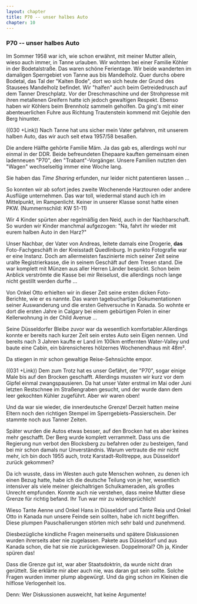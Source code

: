 ```yaml
---  
layout: chapter
title: P70 -- unser halbes Auto
chapter: 10
---  
```


### P70 -- unser halbes Auto

Im Sommer 1958 war ich, wie schon erwähnt, mit meiner Mutter allein, wieso
auch immer, in Tanne urlauben. Wir wohnten bei einer Familie Köhler in der
Bodetalstraße. Das waren schöne Ferientage. Wir beide wanderten im damaligen
Sperrgebiet von Tanne aus bis Mandelholz. Quer durchs obere Bodetal, das Tal
der "Kalten Bode", dort wo sich heute der Grund des Stausees Mandelholz
befindet. Wir "halfen" auch beim Getreidedrusch auf dem Tanner Dreschplatz.
Vor der Dreschmaschine und der Strohpresse mit ihren metallenen Greifern hatte
ich jedoch gewaltigen Respekt. Ebenso haben wir Köhlers beim Brennholz sammeln
geholfen. Da ging's mit einer abenteuerlichen Fuhre aus Richtung Trautenstein
kommend mit Gejohle den Berg hinunter.

((030 +Link)) Nach Tanne hat uns sicher mein Vater gefahren, mit unserem
halben Auto, das wir auch seit etwa 1957/58 besaßen.

Die andere Hälfte gehörte Familie Mäm. Ja das gab es, allerdings wohl nur
einmal in der DDR. Beide befreundeten Ehepaare kauften gemeinsam einen
ladenneuen "P70", den "Trabant"-Vorgänger. Unsere Familien nutzten den "Wagen"
wechselseitig immer eine Woche lang.

Sie haben das _Time Sharing_ erfunden, nur leider nicht patentieren lassen …

So konnten wir ab sofort jedes zweite Wochenende Harztouren oder andere
Ausflüge unternehmen. Das war toll, wiedermal stand auch ich im Mittelpunkt,
im Rampenlicht. Keiner in unserer Klasse sonst hatte einen PKW.
(Nummernschild: KW 51-11)

Wir 4 Kinder spürten aber regelmäßig den Neid, auch in der Nachbarschaft. So
wurden wir Kinder manchmal aufgezogen: "Na, fahrt ihr wieder mit eurem halben
Auto in den Harz?"

Unser Nachbar, der Vater von Andreas, leitete damals eine Drogerie, **das**
Foto-Fachgeschäft in der Kreisstadt Quedlinburg. In punkto Fotografie war er
eine Instanz. Doch am allermeisten faszinierte mich seiner Zeit seine uralte
Registrierkasse, die in seinem Geschäft auf dem Tresen stand. Die war komplett
mit Münzen aus aller Herren Länder bespickt. Schon beim Anblick verströmte die
Kasse bei mir Reiselust, die allerdings noch lange nicht gestillt werden
durfte …

Von Onkel Otto erhielten wir in dieser Zeit seine ersten dicken Foto-Berichte,
wie er es nannte. Das waren tagebuchartige Dokumentationen seiner Auswanderung
und die ersten Gehversuche in Kanada. So wohnte er dort die ersten Jahre in
Calgary bei einem gebürtigen Polen in einer Kellerwohnung in der Child Avenue
…

Seine Düsseldorfer Bleibe zuvor war da wesentlich komfortabler.Allerdings
konnte er bereits nach kurzer Zeit sein erstes Auto sein Eigen nennen. Und
bereits nach 3 Jahren kaufte er Land im 100km entfernten Water-Valley und
baute eine Cabin, ein bärensicheres hölzernes Wochenendhaus mit 48m².

Da stiegen in mir schon gewaltige Reise-Sehnsüchte empor.

((031 +Link)) Dem zum Trotz hat es unser Gefährt, der "P70", sogar einige Male
bis auf den Brocken geschafft. Allerdings mussten wir kurz vor dem Gipfel
einmal zwangspausieren. Da hat unser Vater erstmal im Mai oder Juni letzten
Restschnee im Straßengraben gesucht, und der wurde dann dem leer gekochten
Kühler zugeführt. Aber wir waren oben!

Und da war sie wieder, die innerdeutsche Grenze! Derzeit hatten meine Eltern
noch den richtigen Stempel im Sperrgebiets-Passierschein. Der stammte noch aus
Tanner Zeiten.

Später wurden die Autos etwas besser, auf den Brocken hat es aber keines mehr
geschafft. Der Berg wurde komplett verrammelt. Dass uns die Regierung nun
verbot den Blocksberg zu befahren oder zu besteigen, fand bei mir schon damals
nur Unverständnis. Warum vertraute die mir nicht mehr, ich bin doch 1955 auch,
trotz Karstadt-Rolltreppe, aus Düsseldorf zurück gekommen?

Da ich wusste, dass im Westen auch gute Menschen wohnen, zu denen ich einen
Bezug hatte, habe ich die deutsche Teilung von je her, wesentlich intensiver
als viele meiner gleichaltrigen Schulkameraden, als großes Unrecht empfunden.
Konnte auch nie verstehen, dass meine Mutter diese Grenze für richtig befand.
Ihr Tun war mir zu widersprüchlich!

Wieso Tante Aenne und Onkel Hans in Düsseldorf und Tante Reia und Onkel Otto
in Kanada nun unsere Feinde sein sollten, habe ich nicht begriffen. Diese
plumpen Pauschalierungen störten mich sehr bald und zunehmend.

Diesbezügliche kindliche Fragen meinerseits und spätere Diskussionen wurden
ihrerseits aber nie zugelassen. Pakete aus Düsseldorf und aus Kanada schon,
die hat sie nie zurückgewiesen. Doppelmoral? Oh ja, Kinder spüren das!

Dass die Grenze gut ist, war aber Staatsdoktrin, da wurde nicht dran
gerüttelt. Sie erklärte mir aber auch nie, was daran gut sein sollte. Solche
Fragen wurden immer plump abgewürgt. Und da ging schon im Kleinen die hilflose
Verlogenheit los.

Denn: Wer Diskussionen ausweicht, hat keine Argumente!

